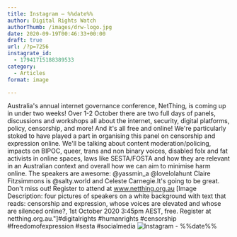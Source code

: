 ```yaml
---
title: Instagram – %%date%%
author: Digital Rights Watch
authorThumb: /images/drw-logo.jpg
date: 2020-09-19T00:46:33+00:00
draft: true
url: /?p=7256
instagrate_id:
  - 17941715188389533
category:
  - Articles
format: image

---
```

Australia's annual internet governance conference, NetThing, is coming up in under two weeks! Over 1-2 October there are two full days of panels, discussions and workshops all about the internet, security, digital platforms, policy, censorship, and more! And it's all free and online! We're particularly stoked to have played a part in organising this panel on censorship and expression online. We'll be talking about content moderation/policing, impacts on BIPOC, queer, trans and non binary voices, disabled folx and fat activists in online spaces, laws like SESTA/FOSTA and how they are relevant in an Australian context and overall how we can aim to minimise harm online. The speakers are awesome: @yassmin_a @lovelolahunt Claire Fitzsimmons is @salty.world and Celeste Carnegie.It's going to be great. Don't miss out! Register to attend at www.netthing.org.au [Image Description: four pictures of speakers on a white background with text that reads: censorship and expression, whose voices are elevated and whose are silenced online?, 1st October 2020 3:45pm AEST, free. Register at netthing.org.au."]#digitalrights #humanrights #censorship #freedomofexpression #sesta #socialmedia
<img decoding="async" src="/wp-content/uploads/2020/09/119664636_655402958718587_4794829901053368586_n.mp4" alt="Instagram - %%date%%" />
